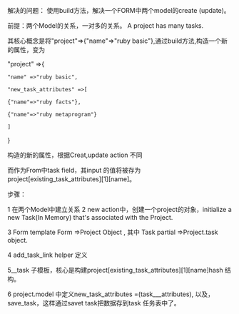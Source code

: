 解决的问题：
使用build方法，解决一个FORM中两个model的create (update)。

前提：两个Model的关系，一对多的关系。 A project has many tasks.

其核心概念是将"project"=>{"name"=>"ruby basic"},通过build方法,构造一个新的属性，变为

"project" =>{
	
	"name" =>"ruby basic",
	
	"new_task_attributes" =>[
	
	{"name"=>"ruby facts"},
	
	{"name"=>"ruby metaprogram"}
		
	]
	
}


构造的新的属性，根据Creat,update action 不同

而作为From中task field，其input 的值将被存为 project[existing_task_attributes][1][name]。




步骤：

1  在两个Model中建立关系
2  new action中，创建一个project的对象，initialize a new
  Task(In Memory) that's associated with the Project.
  
3 Form template
  Form =>Project Object , 其中 Task partial =>Project.task object.
  
4 add_task_link helper 定义

5__task 子模板，核心是构建project[existing_task_attributes][1][name]hash 结构。

6  project.model 中定义new_task_attributes =(task___attributes), 以及，save_task，这样通过savet
task把数据存到task 任务表中了。
  
